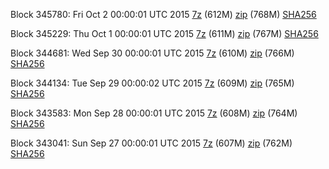 Block 345780: Fri Oct  2 00:00:01 UTC 2015 [7z](https://transfer.sh/Jg4Zs/bootstrap.dat.20151002.7z) (612M) [zip](https://transfer.sh/kNhRb/bootstrap.dat.20151002.zip) (768M) [SHA256](https://transfer.sh/1dIjPU/sha256.txt)

Block 345229: Thu Oct  1 00:00:01 UTC 2015 [7z](https://transfer.sh/czYd0/bootstrap.dat.20151001.7z) (611M) [zip](https://transfer.sh/yKQ1z/bootstrap.dat.20151001.zip) (767M) [SHA256](https://transfer.sh/w6ade/sha256.txt)

Block 344681: Wed Sep 30 00:00:01 UTC 2015 [7z](https://transfer.sh/fJRnU/bootstrap.dat.20150930.7z) (610M) [zip](https://transfer.sh/DMYNf/bootstrap.dat.20150930.zip) (766M) [SHA256](https://transfer.sh/kQEGx/sha256.txt)

Block 344134: Tue Sep 29 00:00:02 UTC 2015 [7z](https://transfer.sh/1hGzec/bootstrap.dat.20150929.7z) (609M) [zip](https://transfer.sh/S1AGn/bootstrap.dat.20150929.zip) (765M) [SHA256](https://transfer.sh/AV20g/sha256.txt)

Block 343583: Mon Sep 28 00:00:01 UTC 2015 [7z](https://transfer.sh/I6cTC/bootstrap.dat.20150928.7z) (608M) [zip](https://transfer.sh/19a38z/bootstrap.dat.20150928.zip) (764M) [SHA256](https://transfer.sh/vvqSj/sha256.txt)

Block 343041: Sun Sep 27 00:00:01 UTC 2015 [7z](https://transfer.sh/RKUrw/bootstrap.dat.20150927.7z) (607M) [zip](https://transfer.sh/6jSxZ/bootstrap.dat.20150927.zip) (762M) [SHA256](https://transfer.sh/nOflO/sha256.txt)
